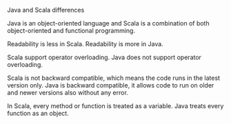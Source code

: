 Java and Scala differences

Java is an object-oriented language and Scala is a combination of both object-oriented and functional programming.

Readability is less in Scala.	Readability is more in Java.

Scala support operator overloading.	Java does not support operator overloading.

Scala is not backward compatible, which means the code runs in the latest version only.	
Java is backward compatible, it allows code to run on older and newer versions also without any error.

In Scala, every method or function is treated as a variable. Java treats every function as an object.
